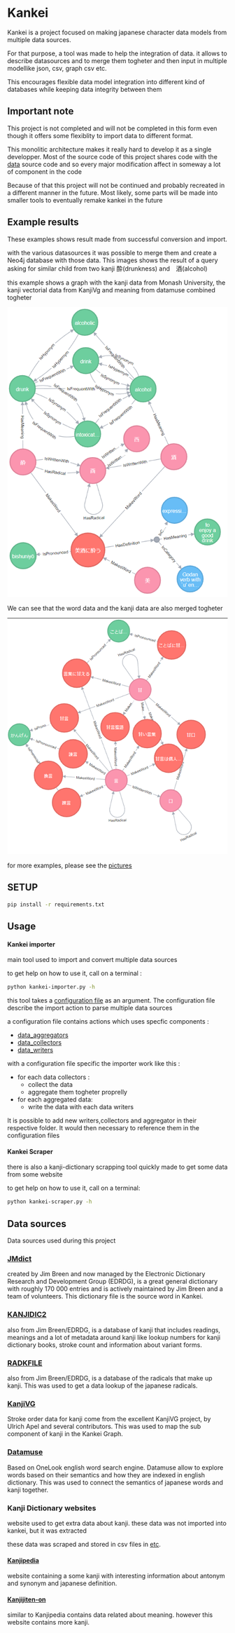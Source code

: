 # Kankei

Kankei is a project focused on making japanese character data models from multiple data sources.

For that purpose, a tool was made to help the integration of data. it allows to describe datasources and to merge them togheter and then input in multiple modellike json, csv, graph csv etc.

This encourages flexible data model integration
into different kind of databases while keeping
data integrity between them

## Important note 
This project is not completed and will not be completed in this form even though it offers some flexiblity to import data 
to different format. 

This monolitic architecture makes it really hard to develop it as a single developper. Most of the source code 
of this project shares code with the  [data](kankei-data/data)  source code and so every major 
modification affect in someway a lot of component in the code

Because of that this project will not be continued and probably recreated in a different manner in the future.
Most likely, some parts will be made into smaller tools to eventually remake kankei in the future
  

## Example results
These examples shows result made from successful conversion and import.

with the various datasources it was possible to merge them and create a Neo4j database
with those data. This images shows the result of a query asking for similar child from two kanji 酔(drunkness) and　酒(alcohol)

this example shows a graph with the kanji data from Monash University,
the kanji vectorial data from KanjiVg and meaning from datamuse combined togheter 

![drawing](pictures/pathsearch_alcohol-drunk.png)


We can see that the word data and the kanji data are also merged togheter 


![drawing](pictures/pathsearch_sweet-word2.png)


for more examples, please see the [pictures](pictures)

## SETUP 

```bash
pip install -r requirements.txt
```

## Usage

#### Kankei importer
main tool used to import and convert multiple data sources

to get help on how to use it, call on a terminal : 

```bash
python kankei-importer.py -h
```
this tool takes a [configuration file](etc/config.example.yaml)
as an argument. The configuration file describe the import action to parse multiple data sources

a configuration file contains actions which uses specfic components : 

- [data_aggregators](kankei-data/data_aggregators)
- [data_collectors](kankei-data/data_collectors)
- [data_writers](kankei-data/data_writers)

with a configuration file specific the importer work like this : 

- for each data collectors :
	- collect the data
  - aggregate them togheter proprelly
- for each aggregated data:
  - write the data with each data writers
  
  
It is possible to add new writers,collectors and aggregator in their respective folder.
It would then necessary to reference them in the configuration files

#### Kankei Scraper

there is also a kanji-dictionary scrapping tool quickly made to get some data from some website

to get help on how to use it, call on a terminal: 

```bash
python kankei-scraper.py -h
```

## Data sources
Data sources used during this project 

### [JMdict](http://www.edrdg.org/jmdict/edict_doc.html)
created by Jim Breen and now managed by the Electronic Dictionary
Research and Development Group (EDRDG), is a great general dictionary with roughly
170 000 entries and is actively maintained by Jim Breen and a team of volunteers.
This dictionary file is the source word in Kankei.

### [KANJIDIC2](http://nihongo.monash.edu/kanjidic2/index.html)
also from Jim Breen/EDRDG,
is a database of kanji that includes readings, meanings and a lot of metadata around kanji like lookup numbers
for kanji dictionary books, stroke count and information about variant forms.

### [RADKFILE](http://nihongo.monash.edu//kradinf.html)

also from Jim Breen/EDRDG, is a database of the radicals that make up kanji.
This was used to get a data lookup of the japanese radicals.

### [KanjiVG](http://kanjivg.tagaini.net/)

Stroke order data for kanji come from the excellent KanjiVG project, by Ulrich Apel and several contributors.
This was used to map the sub component of kanji in the Kankei Graph.

### [Datamuse](https://www.datamuse.com/api/)

Based on OneLook english word search engine. Datamuse allow to explore words based on their semantics
and how they are indexed in english dictionary.
This was used to connect the semantics of japanese words and kanji together.

### Kanji Dictionary websites
website used to get extra data about kanji.
these data was not imported into kankei, but it was extracted  

these data was scraped and stored in csv files in [etc](etc).

#### [Kanjipedia](http://www.kanjipedia.jp/)
website containing a some kanji with interesting information about antonym and synonym and 
japanese definition.

#### [Kanjijiten-on](https://kanji.jitenon.jp/)
similar to Kanjipedia contains data related about meaning. however this website contains more kanji.
